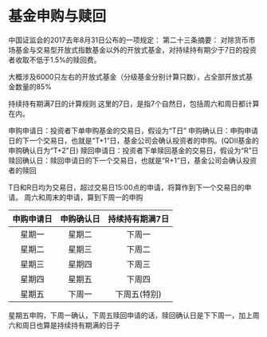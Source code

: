 # 基金申购与赎回

中国证监会的2017去年8月31日公布的一项规定：
第二十三条摘要：
对除货币市场基金与交易型开放式指数基金以外的开放式基金，对持续持有期少于7日的投资者收取不低于1.5%的赎回费。

大概涉及6000只左右的开放式基金（分级基金分别计算只数），占全部开放式基金数量的85%

持续持有期满7日的计算规则
这里的7日，是指7个自然日，包括周六和周日都计算在内。

申购申请日：投资者下单申购基金的交易日，假设为“T日”
申购确认日：申购申请日的下一个交易日，也就是“T+1”日，基金公司会确认投资者的申购。(QDII基金的申购确认日为“T+2”日)
赎回申请日：投资者下单赎回基金的交易日，假设为“R”日
赎回确认日：赎回申请日的下一个交易日，也就是“R+1”日，基金公司会确认投资者的赎回

T日和R日均为交易日，超过交易日15:00点的申请，将算作到下一个交易日的申请。
周六和周末的申请，算到下周一的申购

| 申购申请日 | 申购确认日 | 持续持有期满7日 |
|:---:|:---:|:---:|
| 星期一 | 星期二 | 下周一 |
| 星期二 | 星期三 | 下周二 |
| 星期三 | 星期四 | 下周三 |
| 星期四 | 星期五 | 下周四 |
| 星期五 | 下周一 | 下周五(特别) |

星期五申购，下周一确认，下周五赎回申请的话，赎回确认日是下下周一，加上周六和周日也算是持续持有期满的日子


